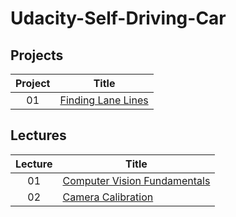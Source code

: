 # Udacity-Self-Driving-Car
## Projects
|Project| Title |
| :---: | ----- |
|01|[Finding Lane Lines](./project01)

## Lectures
|Lecture| Title |
| :---: | ----- |
|01|[Computer Vision Fundamentals](./lecture01)
|02|[Camera Calibration](./lecture02)
